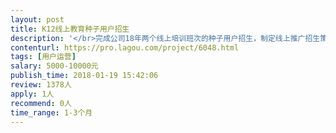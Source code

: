 ```yaml
---                
layout: post       
title: K12线上教育种子用户招生           
description: '</br>完成公司18年两个线上培训班次的种子用户招生，制定线上推广招生策略，并监督落地。</br>'     
contenturl: https://pro.lagou.com/project/6048.html      
tags: [用户运营]            
salary: 5000-10000元          
publish_time: 2018-01-19 15:42:06         
review: 1378人                   
apply: 1人                   
recommend: 0人                   
time_range: 1-3个月              
---                 
```

